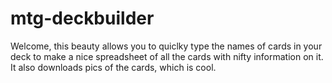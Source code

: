 # mtg-deckbuilder

Welcome, this beauty allows you to quiclky type the names of cards in your deck to make a nice spreadsheet of all the cards with
nifty information on it. It also downloads pics of the cards, which is cool.

